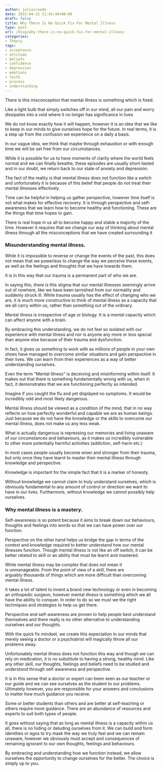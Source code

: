 ```yaml
---
author: juliusreade
date: 2015-04-15 11:43:44+00:00
draft: false
title: Why There Is No Quick Fix For Mental Illness
type: post
url: /blog/why-there-is-no-quick-fix-for-mental-illness
categories:
- Theory
tags:
- acceptance
- attitude
- beliefs
- confidence
- depression
- emotions
- faith
- process
- understanding
---
```


There is this misconception that mental illness is something which is fixed.

Like a light bulb that simply switches off in our mind, all our pain and worry dissipates into a void where it no longer has significance in lives

We do not know exactly how it will happen, however it is an idea that we like to keep in our minds to give ourselves hope for the future. In real terms, it is a step up from the confusion we experience on a daily a basis.

<!-- more -->

In our vague idea, we think that maybe through exhaustion or with enough time we will be set free from our circumstances.

While it is possible for us to have moments of clarity where the world feels normal and we can finally breathe, these episodes are usually short-lasted and in our doubt, we return back to our state of anxiety and depression.

The fact of the reality is that mental illness does not function like a switch and unfortunately it is because of this belief that people do not treat their mental illnesses effectively.

Time can be helpful in helping us gather perspective, however time itself is not what makes for effective recovery. It is through perspective and self-awareness that we learn how to become healthy and functioning. These are the things that time hopes to gain.

There is real hope in us all to become happy and stable a majority of the time. However it requires that we change our way of thinking about mental illness through all the misconceptions that we have created surrounding it


### Misunderstanding mental illness.


While it is impossible to reverse or change the events of the past, this does not mean that we powerless to change the way we perceive these events, as well as the feelings and thoughts that we have towards them.

It is in this way that our trauma is a permanent part of who we are.

In saying this, there is this stigma that our mental illnesses seemingly arrive out of nowhere, like we have been tarnished from our normality and suddenly struck ill. While trauma usually has the effect of changing who we are, it is much more constructive to think of mental illness as a capacity that we all carry within us, rather than something out of the ordinary.

Mental illness is irrespective of age or biology. It is a mental capacity which can affect anyone with a brain.

By embracing this understanding, we do not feel so isolated with our experience with mental illness and nor is anyone any more or less special than anyone else because of their trauma and dysfunction.

In fact, it gives us something to work with as millions of people in your own shoes have managed to overcome similar situations and gain perspective in their lives. We can learn from their experiences as a way of better understanding ourselves.

Even the term "Mental Illness" is deceiving and misinforming within itself. It makes out that there is something fundamentally wrong with us, when in fact, it demonstrates that we are functioning perfectly as intended.

Imagine if you caught the flu and yet displayed no symptoms. It would be incredibly odd and most likely dangerous.

Mental illness should be viewed as a condition of the mind, that in no way reflects on how perfectly wonderful and capable we are as human beings. Just because we do not have the knowledge or the skills to overcome our mental illness, does not make us any less weak.

What is actually dangerous is repressing our memories and living unaware of our circumstances and behaviours, as it makes us incredibly vulnerable to other more potentially harmful activities (addiction, self-harm etc.)

In most cases people usually become wiser and stronger from their trauma, but only once they have learnt to master their mental illness through knowledge and perspective.

Knowledge is important for the simple fact that it is a marker of honesty.

Without knowledge we cannot claim to truly understand ourselves, which is obviously fundamental to any amount of control or direction we want to have in our lives. Furthermore, without knowledge we cannot possibly help ourselves.


### Why mental illness is a mastery.


Self-awareness is so potent because it aims to break down our behaviours, thoughts and feelings into words so that we can have power over our function.

Perspective on the other hand helps us bridge the gap in terms of the context and knowledge required to better understand how our mental illnesses function. Though mental illness is not like an off switch, it can be better related to skill or an ability that must be learnt and mastered.

While mental illness may be complex that does not mean it is unmanageable. From the point of view of a skill, there are arguably thousands of things which are more difficult than overcoming mental illness.

It takes a lot of talent to invent a brand new technology or even in becoming an orthopedic surgeon, however mental illness is something which we all have the ability to conquer. In order to do so we must we the right techniques and strategies to help us get there.

Perspective and self-awareness are proven to help people best understand themselves and there really is no other alternative to understanding ourselves and our thoughts.

With the quick fix mindset, we create this expectation in our minds that merely seeing a doctor or a psychiatrist will magically throw all our problems away.

Unfortunately mental illness does not function this way and though we can rely on medication, it is no substitute to having a strong, healthy mind. Like any other skill, our thoughts, feelings and beliefs need to be studied and understood through self-awareness and perspective.

It is in this sense that a doctor or expert can been seen as our teacher or our guide and we can see ourselves as the student to our problems. Ultimately however, you are responsible for your answers and conclusions to matter how much guidance you receive.

Some or better students than others and are better at self-teaching or others require more guidance. There are an abundance of resources and experts to suit both types of people.

It goes without saying that as long as mental illness is a capacity within us all, there is no hiding or deluding ourselves from it. We can build and form identities or egos to try mask the way we truly feel and we can remain unaware, however we obviously must accept and consequences of remaining ignorant to our own thoughts, feelings and behaviours.

By embracing and understanding how we function instead, we allow ourselves the opportunity to change ourselves for the better. The choice is simply up to you.
